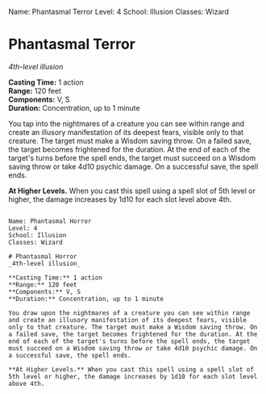 Name: Phantasmal Terror
Level: 4
School: Illusion
Classes: Wizard

# Phantasmal Terror
_4th-level illusion_

**Casting Time:** 1 action    
**Range:** 120 feet    
**Components:** V, S    
**Duration:** Concentration, up to 1 minute 

You tap into the nightmares of a creature you can see within range and create an illusory manifestation of its deepest fears, visible only to that creature. The target must make a Wisdom saving throw. On a failed save, the target becomes frightened for the duration. At the end of each of the target's turns before the spell ends, the target must succeed on a Wisdom saving throw or take 4d10 psychic damage. On a successful save, the spell ends. 

**At Higher Levels.** When you cast this spell using a spell slot of 5th level or higher, the damage increases by 1d10 for each slot level above 4th.
```

Name: Phantasmal Horror
Level: 4
School: Illusion
Classes: Wizard

# Phantasmal Horror
_4th-level illusion_

**Casting Time:** 1 action    
**Range:** 120 feet    
**Components:** V, S    
**Duration:** Concentration, up to 1 minute 

You draw upon the nightmares of a creature you can see within range and create an illusory manifestation of its deepest fears, visible only to that creature. The target must make a Wisdom saving throw. On a failed save, the target becomes frightened for the duration. At the end of each of the target's turns before the spell ends, the target must succeed on a Wisdom saving throw or take 4d10 psychic damage. On a successful save, the spell ends. 

**At Higher Levels.** When you cast this spell using a spell slot of 5th level or higher, the damage increases by 1d10 for each slot level above 4th.